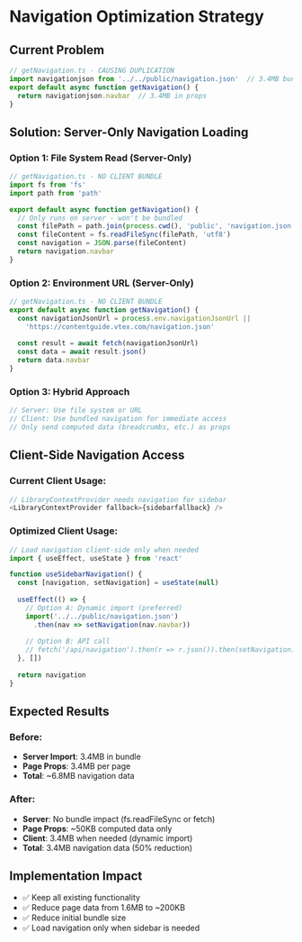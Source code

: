 # Navigation Optimization Strategy

## Current Problem
```typescript
// getNavigation.ts - CAUSING DUPLICATION
import navigationjson from '../../public/navigation.json'  // 3.4MB bundled
export default async function getNavigation() {
  return navigationjson.navbar  // 3.4MB in props
}
```

## Solution: Server-Only Navigation Loading

### Option 1: File System Read (Server-Only)
```typescript
// getNavigation.ts - NO CLIENT BUNDLE
import fs from 'fs'
import path from 'path'

export default async function getNavigation() {
  // Only runs on server - won't be bundled
  const filePath = path.join(process.cwd(), 'public', 'navigation.json')
  const fileContent = fs.readFileSync(filePath, 'utf8')
  const navigation = JSON.parse(fileContent)
  return navigation.navbar
}
```

### Option 2: Environment URL (Server-Only)
```typescript
// getNavigation.ts - NO CLIENT BUNDLE
export default async function getNavigation() {
  const navigationJsonUrl = process.env.navigationJsonUrl || 
    'https://contentguide.vtex.com/navigation.json'
  
  const result = await fetch(navigationJsonUrl)
  const data = await result.json()
  return data.navbar
}
```

### Option 3: Hybrid Approach
```typescript
// Server: Use file system or URL
// Client: Use bundled navigation for immediate access
// Only send computed data (breadcrumbs, etc.) as props
```

## Client-Side Navigation Access

### Current Client Usage:
```typescript
// LibraryContextProvider needs navigation for sidebar
<LibraryContextProvider fallback={sidebarfallback} />
```

### Optimized Client Usage:
```typescript
// Load navigation client-side only when needed
import { useEffect, useState } from 'react'

function useSidebarNavigation() {
  const [navigation, setNavigation] = useState(null)
  
  useEffect(() => {
    // Option A: Dynamic import (preferred)
    import('../../public/navigation.json')
      .then(nav => setNavigation(nav.navbar))
    
    // Option B: API call
    // fetch('/api/navigation').then(r => r.json()).then(setNavigation)
  }, [])
  
  return navigation
}
```

## Expected Results

### Before:
- **Server Import**: 3.4MB in bundle
- **Page Props**: 3.4MB per page
- **Total**: ~6.8MB navigation data

### After:
- **Server**: No bundle impact (fs.readFileSync or fetch)
- **Page Props**: ~50KB computed data only
- **Client**: 3.4MB when needed (dynamic import)
- **Total**: 3.4MB navigation data (50% reduction)

## Implementation Impact
- ✅ Keep all existing functionality
- ✅ Reduce page data from 1.6MB to ~200KB
- ✅ Reduce initial bundle size
- ✅ Load navigation only when sidebar is needed
